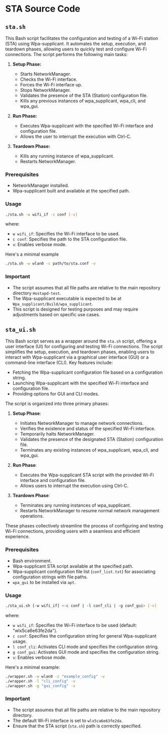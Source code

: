 # STA Source Code

## `sta.sh`
This Bash script facilitates the configuration and testing of a Wi-Fi station (STA) using Wpa-supplicant. It automates the setup, execution, and teardown phases, allowing users to quickly test and configure Wi-Fi connections. The script performs the following main tasks:

1. **Setup Phase:**
   - Starts NetworkManager.
   - Checks the Wi-Fi interface.
   - Forces the Wi-Fi interface up.
   - Stops NetworkManager.
   - Validates the presence of the STA (Station) configuration file.
   - Kills any previous instances of wpa_supplicant, wpa_cli, and wpa_gui.

2. **Run Phase:**
   - Executes Wpa-supplicant with the specified Wi-Fi interface and configuration file.
   - Allows the user to interrupt the execution with Ctrl-C.

3. **Teardown Phase:**
   - Kills any running instance of wpa_supplicant.
   - Restarts NetworkManager.

### Prerequisites
- NetworkManager installed.
- Wpa-supplicant built and available at the specified path.

### Usage
```bash
./sta.sh -w wifi_if -c conf [-v]
```
where:
- `w wifi_if`: Specifies the Wi-Fi interface to be used.
- `c conf`: Specifies the path to the STA configuration file.
- `v`: Enables verbose mode.

Here's a minimal example
```bash
./sta.sh -w wlan0 -c path/to/sta.conf -v
```

### Important
- The script assumes that all file paths are relative to the main repository directory `Hostapd-test`.
- The Wpa-supplicant executable is expected to be at `Wpa_supplicant/Build/wpa_supplicant`.
- This script is designed for testing purposes and may require adjustments based on specific use cases.


## `sta_ui.sh`
This Bash script serves as a wrapper around the `sta.sh` script, offering a user interface (UI) for configuring and testing Wi-Fi connections. The script simplifies the setup, execution, and teardown phases, enabling users to interact with Wpa-supplicant via a graphical user interface (GUI) or a command-line interface (CLI). Key features include:

- Fetching the Wpa-supplicant configuration file based on a configuration string.
- Launching Wpa-supplicant with the specified Wi-Fi interface and configuration file.
- Providing options for GUI and CLI modes.

The script is organized into three primary phases:

1. **Setup Phase**:
   - Initiates NetworkManager to manage network connections.
   - Verifies the existence and status of the specified Wi-Fi interface.
   - Temporarily halts NetworkManager.
   - Validates the presence of the designated STA (Station) configuration file.
   - Terminates any existing instances of wpa_supplicant, wpa_cli, and wpa_gui.

2. **Run Phase**:
   - Executes the Wpa-supplicant STA script with the provided Wi-Fi interface and configuration file.
   - Allows users to interrupt the execution using Ctrl-C.

3. **Teardown Phase**:
   - Terminates any running instances of wpa_supplicant.
   - Restarts NetworkManager to resume normal network management operations.

These phases collectively streamline the process of configuring and testing Wi-Fi connections, providing users with a seamless and efficient experience.


### Prerequisites
- Bash environment.
- Wpa-supplicant STA script available at the specified path.
- Wpa-supplicant configuration file list (`conf_list.txt`) for associating configuration strings with file paths.
- `wpa_gui` to be installed via `apt`.

### Usage
```bash
./sta_ui.sh [-w wifi_if] <-c conf | -l conf_cli | -g conf_gui> [-v]
```
where:
- `w wifi_if`: Specifies the Wi-Fi interface to be used (default: "wlx5ca6e63fe2da").
- `c conf`: Specifies the configuration string for general Wpa-supplicant usage.
- `l conf_cli`: Activates CLI mode and specifies the configuration string.
- `g conf_gui`: Activates GUI mode and specifies the configuration string.
- `v`: Enables verbose mode.

Here's a minimal example:
```bash
./wrapper.sh -w wlan0 -c "example_config" -v
./wrapper.sh -l "cli_config" -v
./wrapper.sh -g "gui_config" -v
```

### Important
- The script assumes that all file paths are relative to the main repository directory.
- The default Wi-Fi interface is set to `wlx5ca6e63fe2da`.
- Ensure that the STA script (`sta.sh`) path is correctly specified.
 